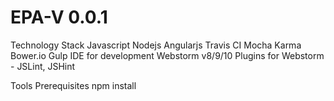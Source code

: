 # EPA-V 0.0.1
Technology Stack
	Javascript
	Nodejs
	Angularjs
	Travis CI
	Mocha
	Karma
	Bower.io
	Gulp
IDE for development
 	Webstorm v8/9/10
	 Plugins for Webstorm - JSLint, JSHint

Tools Prerequisites
 	npm install